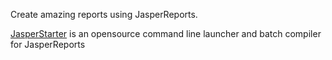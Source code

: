 Create amazing reports using JasperReports. 

[JasperStarter](http://jasperstarter.cenote.de) is an opensource command line launcher and batch compiler for JasperReports
